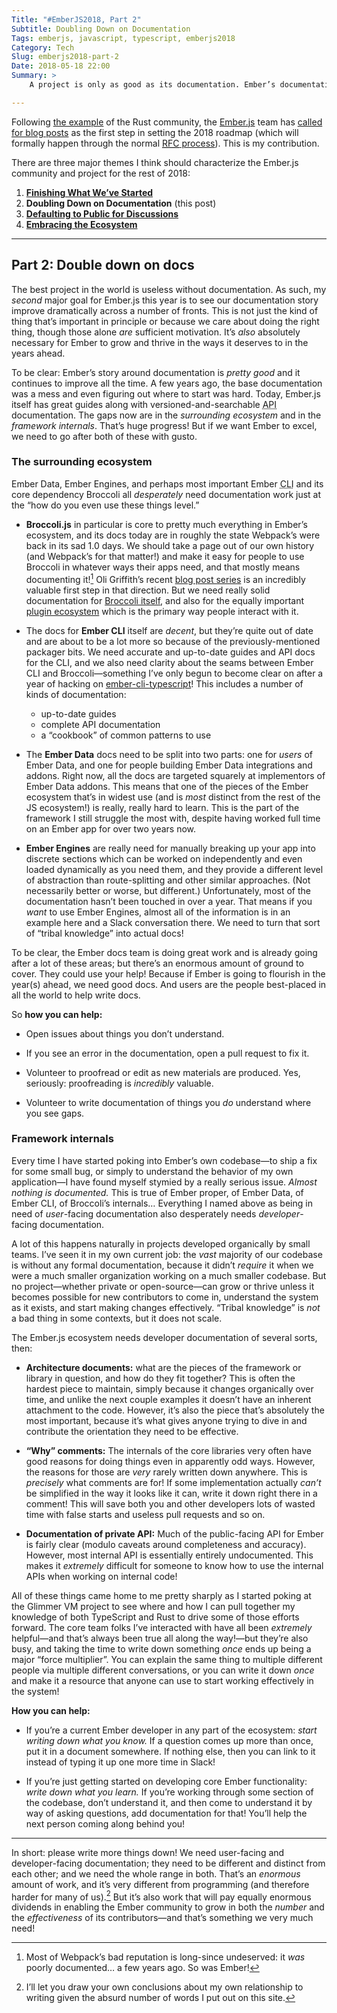 ```yaml
---
Title: "#EmberJS2018, Part 2"
Subtitle: Doubling Down on Documentation
Tags: emberjs, javascript, typescript, emberjs2018
Category: Tech
Slug: emberjs2018-part-2
Date: 2018-05-18 22:00
Summary: >
    A project is only as good as its documentation. Ember’s documentation has come a long way… but it still has a long way to go, and it's essential for helping Ember thrive.

---
```


Following [the example](https://blog.rust-lang.org/2018/01/03/new-years-rust-a-call-for-community-blogposts.html) of the Rust community, the [Ember.js](https://emberjs.com) team has [called for blog posts](https://emberjs.com/blog/2018/05/02/ember-2018-roadmap-call-for-posts.html "Ember's 2018 Roadmap: A Call for Blog Posts") as the first step in setting the 2018 roadmap (which will formally happen through the normal [<abbr title="Request for Comments">RFC</abbr> process](https://github.com/emberjs/rfcs)). This is my contribution.

There are three major themes I think should characterize the Ember.js community and project for the rest of 2018:

1. [**Finishing What We’ve Started**](http://www.chriskrycho.com/2018/emberjs2018-part-1.html)
2. **Doubling Down on Documentation** (this post)
3. [**Defaulting to Public for Discussions**](http://www.chriskrycho.com/2018/emberjs2018-part-3.html)
4. [**Embracing the Ecosystem**](https://www.chriskrycho.com/2018/emberjs2018-part-4.html)

----

## Part 2: Double down on docs

The best project in the world is useless without documentation. As such, my *second* major goal for Ember.js this year is to see our documentation story improve dramatically across a number of fronts. This is not just the kind of thing that’s important in principle or because we care about doing the right thing, though those alone *are* sufficient motivation. It’s *also* absolutely necessary for Ember to grow and thrive in the ways it deserves to in the years ahead.

To be clear: Ember’s story around documentation is *pretty good* and it continues to improve all the time. A few years ago, the base documentation was a mess and even figuring out where to start was hard. Today, Ember.js itself has great guides along with versioned-and-searchable <abbr title="application programming interface">API</abbr> documentation. The gaps now are in the *surrounding ecosystem* and in the *framework internals*. That’s huge progress! But if we want Ember to excel, we need to go after both of these with gusto.

### The surrounding ecosystem

Ember Data, Ember Engines, and perhaps most important Ember <abbr title="command line interface">CLI</abbr> and its core dependency Broccoli all *desperately* need documentation work just at the “how do you even use these things level.”

- **Broccoli.js** in particular is core to pretty much everything in Ember’s ecosystem, and its docs today are in roughly the state Webpack’s were back in its sad 1.0 days. We should take a page out of our own history (and Webpack’s for that matter!) and make it  easy for people to use Broccoli in whatever ways their apps need, and that mostly means documenting it![^1] Oli Griffith’s recent [blog post series](http://www.oligriffiths.com/broccolijs/) is an incredibly valuable first step in that direction. But we need really solid documentation for [Broccoli itself](http://broccolijs.com), and also for the equally important [plugin ecosystem](https://www.npmjs.com/search?q=keywords:broccoli-plugin) which is the primary way people interact with it.

- The docs for **Ember <abbr>CLI</abbr>** itself are *decent*, but they’re quite out of date and are about to be a lot more so because of the previously-mentioned packager bits. We need accurate and up-to-date guides and <abbr>API</abbr> docs for the <abbr>CLI</abbr>, and we also need clarity about the seams between Ember <abbr>CLI</abbr> and Broccoli—something I’ve only begun to become clear on after a year of hacking on [ember-cli-typescript](https://github.com/typed-ember/ember-cli-typescript)! This includes a number of kinds of documentation:
    - up-to-date guides
    - complete <abbr>API</abbr> documentation
    - a “cookbook” of common patterns to use

- The **Ember Data** docs need to be split into two parts: one for *users* of Ember Data, and one for people building Ember Data integrations and addons. Right now, all the docs are targeted squarely at implementors of Ember Data addons. This means that one of the pieces of the Ember ecosystem that’s in widest use (and is *most* distinct from the rest of the JS ecosystem!) is really, really hard to learn. This is the part of the framework I still struggle the most with, despite having worked full time on an Ember app for over two years now.

- **Ember Engines** are really need for manually breaking up your app into discrete sections which can be worked on independently and even loaded dynamically as you need them, and they provide a different level of abstraction than route-splitting and other similar approaches. (Not necessarily better or worse, but different.) Unfortunately, most of the documentation hasn’t been touched in over a year. That means if you *want* to use Ember Engines, almost all of the information is in an example here and a Slack conversation there. We need to turn that sort of “tribal knowledge” into actual docs!

To be clear, the Ember docs team is doing great work and is already going after a lot of these areas; but there’s an enormous amount of ground to cover. They could use your help! Because if Ember is going to flourish in the year(s) ahead, we need good docs. And users are the people best-placed in all the world to help write docs.

So **how you can help:**

- Open issues about things you don’t understand.

- If you see an error in the documentation, open a pull request to fix it.

- Volunteer to proofread or edit as new materials are produced. Yes, seriously: proofreading is *incredibly* valuable.

- Volunteer to write documentation of things you *do* understand where you see gaps.

### Framework internals

Every time I have started poking into Ember’s own codebase—to ship a fix for some small bug, or simply to understand the behavior of my own application—I have found myself stymied by a really serious issue. *Almost nothing is documented.* This is true of Ember proper, of Ember Data, of Ember <abbr>CLI</abbr>, of Broccoli’s internals… Everything I named above as being in need of *user*-facing documentation also desperately needs *developer*-facing documentation.

A lot of this happens naturally in projects developed organically by small teams. I’ve seen it in my own current job: the *vast* majority of our codebase is without any formal documentation, because it didn’t *require* it when we were a much smaller organization working on a much smaller codebase. But no project—whether private or open-source—can grow or thrive unless it becomes possible for new contributors to come in, understand the system as it exists, and start making changes effectively. “Tribal knowledge” is *not* a bad thing in some contexts, but it does not scale.

The Ember.js ecosystem needs developer documentation of several sorts, then:

- **Architecture documents:** what are the pieces of the framework or library in question, and how do they fit together? This is often the hardest piece to maintain, simply because it changes organically over time, and unlike the next couple examples it doesn’t have an inherent attachment to the code. However, it’s also the piece that’s absolutely the most important, because it’s what gives anyone trying to dive in and contribute the orientation they need to be effective.

- **“Why” comments:** The internals of the core libraries very often have good reasons for doing things even in apparently odd ways. However, the reasons for those are *very* rarely written down anywhere. This is *precisely* what comments are for! If some implementation actually *can’t* be simplified in the way it looks like it can, write it down right there in a comment! This will save both you and other developers lots of wasted time with false starts and useless pull requests and so on.

- **Documentation of private <abbr>API</abbr>:** Much of the public-facing <abbr>API</abbr> for Ember is fairly clear (modulo caveats around completeness and accuracy). However, most internal <abbr>API</abbr> is essentially entirely undocumented. This makes it *extremely* difficult for someone to know how to use the internal <abbr>API</abbr>s when working on internal code!

All of these things came home to me pretty sharply as I started poking at the Glimmer VM project to see where and how I can pull together my knowledge of both TypeScript and Rust to drive some of those efforts forward. The core team folks I’ve interacted with have all been *extremely* helpful—and that’s always been true all along the way!—but they’re also busy, and taking the time to write down something *once* ends up being a major “force multiplier”. You can explain the same thing to multiple different people via multiple different conversations, or you can write it down *once* and make it a resource that anyone can use to start working effectively in the system!

**How you can help:**

- If you’re a current Ember developer in any part of the ecosystem: *start writing down what you know.* If a question comes up more than once, put it in a document somewhere. If nothing else, then you can link to it instead of typing it up one more time in Slack!

- If you’re just getting started on developing core Ember functionality: *write down what you learn.* If you’re working through some section of the codebase, don’t understand it, and then come to understand it by way of asking questions, add documentation for that! You’ll help the next person coming along behind you!

----

In short: please write more things down! We need user-facing and developer-facing documentation; they need to be different and distinct from each other; and we need the whole range in both. That’s an *enormous* amount of work, and it’s very different from programming (and therefore harder for many of us).[^2]  But it’s also work that will pay equally enormous dividends in enabling the Ember community to grow in both the *number* and the *effectiveness* of its contributors—and that’s something we very much need!

[^1]:   Most of Webpack’s bad reputation is long-since undeserved: it *was* poorly documented… a few years ago. So was Ember!

[^2]:   I’ll let you draw your own conclusions about my own relationship to writing given the absurd number of words I put out on this site.

